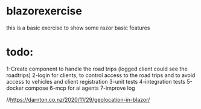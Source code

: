 # blazorexercise
this is a basic exercise to show some razor basic features

# todo:
1-Create component to handle the road trips
  (logged client could see the roadtrips)
2-login for clients, to control access to the road trips and to avoid access to vehicles and client registration
3-unit tests
4-integration tests
5-docker compose
6-mcp for ai agents
7-improve log


//https://darnton.co.nz/2020/11/29/geolocation-in-blazor/
